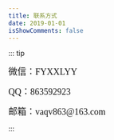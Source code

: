 ```yaml
---
title: 联系方式
date: 2019-01-01
isShowComments: false
---
```


::: tip 
<p align='left'><font face='serif' size='4' cloor=salmon>微信：FYXXLYY</font></p>
<p align='left'><font face='serif' size='4'>QQ：863592923</font></p>
<p align='left'><font face='serif' size='4'>邮箱：vaqv863@163.com</font></p>
:::  
